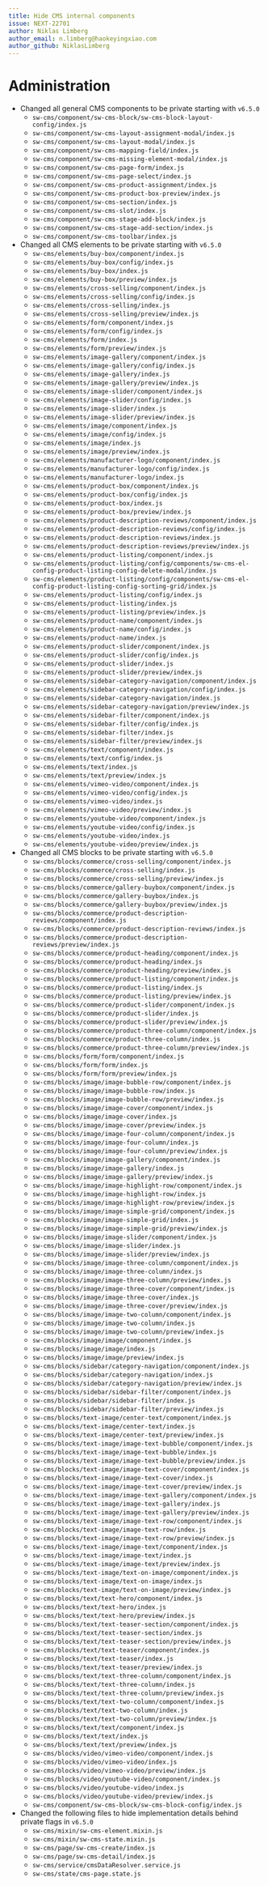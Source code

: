 ```yaml
---
title: Hide CMS internal components
issue: NEXT-22701
author: Niklas Limberg
author_email: n.limberg@haokeyingxiao.com
author_github: NiklasLimberg
---
```

# Administration
* Changed all general CMS components to be private starting with `v6.5.0`
  * `sw-cms/component/sw-cms-block/sw-cms-block-layout-config/index.js`
  * `sw-cms/component/sw-cms-layout-assignment-modal/index.js`
  * `sw-cms/component/sw-cms-layout-modal/index.js`
  * `sw-cms/component/sw-cms-mapping-field/index.js`
  * `sw-cms/component/sw-cms-missing-element-modal/index.js`
  * `sw-cms/component/sw-cms-page-form/index.js`
  * `sw-cms/component/sw-cms-page-select/index.js`
  * `sw-cms/component/sw-cms-product-assignment/index.js`
  * `sw-cms/component/sw-cms-product-box-preview/index.js`
  * `sw-cms/component/sw-cms-section/index.js`
  * `sw-cms/component/sw-cms-slot/index.js`
  * `sw-cms/component/sw-cms-stage-add-block/index.js`
  * `sw-cms/component/sw-cms-stage-add-section/index.js`
  * `sw-cms/component/sw-cms-toolbar/index.js`
* Changed all CMS elements to be private starting with `v6.5.0`
  * `sw-cms/elements/buy-box/component/index.js`
  * `sw-cms/elements/buy-box/config/index.js`
  * `sw-cms/elements/buy-box/index.js`
  * `sw-cms/elements/buy-box/preview/index.js`
  * `sw-cms/elements/cross-selling/component/index.js`
  * `sw-cms/elements/cross-selling/config/index.js`
  * `sw-cms/elements/cross-selling/index.js`
  * `sw-cms/elements/cross-selling/preview/index.js`
  * `sw-cms/elements/form/component/index.js`
  * `sw-cms/elements/form/config/index.js`
  * `sw-cms/elements/form/index.js`
  * `sw-cms/elements/form/preview/index.js`
  * `sw-cms/elements/image-gallery/component/index.js`
  * `sw-cms/elements/image-gallery/config/index.js`
  * `sw-cms/elements/image-gallery/index.js`
  * `sw-cms/elements/image-gallery/preview/index.js`
  * `sw-cms/elements/image-slider/component/index.js`
  * `sw-cms/elements/image-slider/config/index.js`
  * `sw-cms/elements/image-slider/index.js`
  * `sw-cms/elements/image-slider/preview/index.js`
  * `sw-cms/elements/image/component/index.js`
  * `sw-cms/elements/image/config/index.js`
  * `sw-cms/elements/image/index.js`
  * `sw-cms/elements/image/preview/index.js`
  * `sw-cms/elements/manufacturer-logo/component/index.js`
  * `sw-cms/elements/manufacturer-logo/config/index.js`
  * `sw-cms/elements/manufacturer-logo/index.js`
  * `sw-cms/elements/product-box/component/index.js`
  * `sw-cms/elements/product-box/config/index.js`
  * `sw-cms/elements/product-box/index.js`
  * `sw-cms/elements/product-box/preview/index.js`
  * `sw-cms/elements/product-description-reviews/component/index.js`
  * `sw-cms/elements/product-description-reviews/config/index.js`
  * `sw-cms/elements/product-description-reviews/index.js`
  * `sw-cms/elements/product-description-reviews/preview/index.js`
  * `sw-cms/elements/product-listing/component/index.js`
  * `sw-cms/elements/product-listing/config/components/sw-cms-el-config-product-listing-config-delete-modal/index.js`
  * `sw-cms/elements/product-listing/config/components/sw-cms-el-config-product-listing-config-sorting-grid/index.js`
  * `sw-cms/elements/product-listing/config/index.js`
  * `sw-cms/elements/product-listing/index.js`
  * `sw-cms/elements/product-listing/preview/index.js`
  * `sw-cms/elements/product-name/component/index.js`
  * `sw-cms/elements/product-name/config/index.js`
  * `sw-cms/elements/product-name/index.js`
  * `sw-cms/elements/product-slider/component/index.js`
  * `sw-cms/elements/product-slider/config/index.js`
  * `sw-cms/elements/product-slider/index.js`
  * `sw-cms/elements/product-slider/preview/index.js`
  * `sw-cms/elements/sidebar-category-navigation/component/index.js`
  * `sw-cms/elements/sidebar-category-navigation/config/index.js`
  * `sw-cms/elements/sidebar-category-navigation/index.js`
  * `sw-cms/elements/sidebar-category-navigation/preview/index.js`
  * `sw-cms/elements/sidebar-filter/component/index.js`
  * `sw-cms/elements/sidebar-filter/config/index.js`
  * `sw-cms/elements/sidebar-filter/index.js`
  * `sw-cms/elements/sidebar-filter/preview/index.js`
  * `sw-cms/elements/text/component/index.js`
  * `sw-cms/elements/text/config/index.js`
  * `sw-cms/elements/text/index.js`
  * `sw-cms/elements/text/preview/index.js`
  * `sw-cms/elements/vimeo-video/component/index.js`
  * `sw-cms/elements/vimeo-video/config/index.js`
  * `sw-cms/elements/vimeo-video/index.js`
  * `sw-cms/elements/vimeo-video/preview/index.js`
  * `sw-cms/elements/youtube-video/component/index.js`
  * `sw-cms/elements/youtube-video/config/index.js`
  * `sw-cms/elements/youtube-video/index.js`
  * `sw-cms/elements/youtube-video/preview/index.js`
* Changed all CMS blocks to be private starting with `v6.5.0`
  * `sw-cms/blocks/commerce/cross-selling/component/index.js`
  * `sw-cms/blocks/commerce/cross-selling/index.js`
  * `sw-cms/blocks/commerce/cross-selling/preview/index.js`
  * `sw-cms/blocks/commerce/gallery-buybox/component/index.js`
  * `sw-cms/blocks/commerce/gallery-buybox/index.js`
  * `sw-cms/blocks/commerce/gallery-buybox/preview/index.js`
  * `sw-cms/blocks/commerce/product-description-reviews/component/index.js`
  * `sw-cms/blocks/commerce/product-description-reviews/index.js`
  * `sw-cms/blocks/commerce/product-description-reviews/preview/index.js`
  * `sw-cms/blocks/commerce/product-heading/component/index.js`
  * `sw-cms/blocks/commerce/product-heading/index.js`
  * `sw-cms/blocks/commerce/product-heading/preview/index.js`
  * `sw-cms/blocks/commerce/product-listing/component/index.js`
  * `sw-cms/blocks/commerce/product-listing/index.js`
  * `sw-cms/blocks/commerce/product-listing/preview/index.js`
  * `sw-cms/blocks/commerce/product-slider/component/index.js`
  * `sw-cms/blocks/commerce/product-slider/index.js`
  * `sw-cms/blocks/commerce/product-slider/preview/index.js`
  * `sw-cms/blocks/commerce/product-three-column/component/index.js`
  * `sw-cms/blocks/commerce/product-three-column/index.js`
  * `sw-cms/blocks/commerce/product-three-column/preview/index.js`
  * `sw-cms/blocks/form/form/component/index.js`
  * `sw-cms/blocks/form/form/index.js`
  * `sw-cms/blocks/form/form/preview/index.js`
  * `sw-cms/blocks/image/image-bubble-row/component/index.js`
  * `sw-cms/blocks/image/image-bubble-row/index.js`
  * `sw-cms/blocks/image/image-bubble-row/preview/index.js`
  * `sw-cms/blocks/image/image-cover/component/index.js`
  * `sw-cms/blocks/image/image-cover/index.js`
  * `sw-cms/blocks/image/image-cover/preview/index.js`
  * `sw-cms/blocks/image/image-four-column/component/index.js`
  * `sw-cms/blocks/image/image-four-column/index.js`
  * `sw-cms/blocks/image/image-four-column/preview/index.js`
  * `sw-cms/blocks/image/image-gallery/component/index.js`
  * `sw-cms/blocks/image/image-gallery/index.js`
  * `sw-cms/blocks/image/image-gallery/preview/index.js`
  * `sw-cms/blocks/image/image-highlight-row/component/index.js`
  * `sw-cms/blocks/image/image-highlight-row/index.js`
  * `sw-cms/blocks/image/image-highlight-row/preview/index.js`
  * `sw-cms/blocks/image/image-simple-grid/component/index.js`
  * `sw-cms/blocks/image/image-simple-grid/index.js`
  * `sw-cms/blocks/image/image-simple-grid/preview/index.js`
  * `sw-cms/blocks/image/image-slider/component/index.js`
  * `sw-cms/blocks/image/image-slider/index.js`
  * `sw-cms/blocks/image/image-slider/preview/index.js`
  * `sw-cms/blocks/image/image-three-column/component/index.js`
  * `sw-cms/blocks/image/image-three-column/index.js`
  * `sw-cms/blocks/image/image-three-column/preview/index.js`
  * `sw-cms/blocks/image/image-three-cover/component/index.js`
  * `sw-cms/blocks/image/image-three-cover/index.js`
  * `sw-cms/blocks/image/image-three-cover/preview/index.js`
  * `sw-cms/blocks/image/image-two-column/component/index.js`
  * `sw-cms/blocks/image/image-two-column/index.js`
  * `sw-cms/blocks/image/image-two-column/preview/index.js`
  * `sw-cms/blocks/image/image/component/index.js`
  * `sw-cms/blocks/image/image/index.js`
  * `sw-cms/blocks/image/image/preview/index.js`
  * `sw-cms/blocks/sidebar/category-navigation/component/index.js`
  * `sw-cms/blocks/sidebar/category-navigation/index.js`
  * `sw-cms/blocks/sidebar/category-navigation/preview/index.js`
  * `sw-cms/blocks/sidebar/sidebar-filter/component/index.js`
  * `sw-cms/blocks/sidebar/sidebar-filter/index.js`
  * `sw-cms/blocks/sidebar/sidebar-filter/preview/index.js`
  * `sw-cms/blocks/text-image/center-text/component/index.js`
  * `sw-cms/blocks/text-image/center-text/index.js`
  * `sw-cms/blocks/text-image/center-text/preview/index.js`
  * `sw-cms/blocks/text-image/image-text-bubble/component/index.js`
  * `sw-cms/blocks/text-image/image-text-bubble/index.js`
  * `sw-cms/blocks/text-image/image-text-bubble/preview/index.js`
  * `sw-cms/blocks/text-image/image-text-cover/component/index.js`
  * `sw-cms/blocks/text-image/image-text-cover/index.js`
  * `sw-cms/blocks/text-image/image-text-cover/preview/index.js`
  * `sw-cms/blocks/text-image/image-text-gallery/component/index.js`
  * `sw-cms/blocks/text-image/image-text-gallery/index.js`
  * `sw-cms/blocks/text-image/image-text-gallery/preview/index.js`
  * `sw-cms/blocks/text-image/image-text-row/component/index.js`
  * `sw-cms/blocks/text-image/image-text-row/index.js`
  * `sw-cms/blocks/text-image/image-text-row/preview/index.js`
  * `sw-cms/blocks/text-image/image-text/component/index.js`
  * `sw-cms/blocks/text-image/image-text/index.js`
  * `sw-cms/blocks/text-image/image-text/preview/index.js`
  * `sw-cms/blocks/text-image/text-on-image/component/index.js`
  * `sw-cms/blocks/text-image/text-on-image/index.js`
  * `sw-cms/blocks/text-image/text-on-image/preview/index.js`
  * `sw-cms/blocks/text/text-hero/component/index.js`
  * `sw-cms/blocks/text/text-hero/index.js`
  * `sw-cms/blocks/text/text-hero/preview/index.js`
  * `sw-cms/blocks/text/text-teaser-section/component/index.js`
  * `sw-cms/blocks/text/text-teaser-section/index.js`
  * `sw-cms/blocks/text/text-teaser-section/preview/index.js`
  * `sw-cms/blocks/text/text-teaser/component/index.js`
  * `sw-cms/blocks/text/text-teaser/index.js`
  * `sw-cms/blocks/text/text-teaser/preview/index.js`
  * `sw-cms/blocks/text/text-three-column/component/index.js`
  * `sw-cms/blocks/text/text-three-column/index.js`
  * `sw-cms/blocks/text/text-three-column/preview/index.js`
  * `sw-cms/blocks/text/text-two-column/component/index.js`
  * `sw-cms/blocks/text/text-two-column/index.js`
  * `sw-cms/blocks/text/text-two-column/preview/index.js`
  * `sw-cms/blocks/text/text/component/index.js`
  * `sw-cms/blocks/text/text/index.js`
  * `sw-cms/blocks/text/text/preview/index.js`
  * `sw-cms/blocks/video/vimeo-video/component/index.js`
  * `sw-cms/blocks/video/vimeo-video/index.js`
  * `sw-cms/blocks/video/vimeo-video/preview/index.js`
  * `sw-cms/blocks/video/youtube-video/component/index.js`
  * `sw-cms/blocks/video/youtube-video/index.js`
  * `sw-cms/blocks/video/youtube-video/preview/index.js`
  * `sw-cms/component/sw-cms-block/sw-cms-block-config/index.js`
* Changed the following files to hide implementation details behind private flags in `v6.5.0`
  * `sw-cms/mixin/sw-cms-element.mixin.js`
  * `sw-cms/mixin/sw-cms-state.mixin.js`
  * `sw-cms/page/sw-cms-create/index.js`
  * `sw-cms/page/sw-cms-detail/index.js`
  * `sw-cms/service/cmsDataResolver.service.js`
  * `sw-cms/state/cms-page.state.js`
